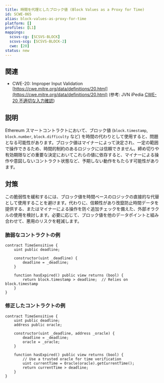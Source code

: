 ```yaml
---
title: 時間を代理としたブロック値 (Block Values as a Proxy for Time)
id: SCWE-065
alias: block-values-as-proxy-for-time
platform: []
profiles: [L1]
mappings:
  scsvs-cg: [SCSVS-BLOCK]
  scsvs-scg: [SCSVS-BLOCK-2]
  cwe: [20]
status: new
---
```


## 関連
- CWE-20: Improper Input Validation  
  [https://cwe.mitre.org/data/definitions/20.html](https://cwe.mitre.org/data/definitions/20.html) (参考: JVN iPedia [CWE-20 不適切な入力確認](https://jvndb.jvn.jp/ja/cwe/CWE-20.html))

## 説明
Ethereum スマートコントラクトにおいて、ブロック値 (`block.timestamp`, `block.number`, `block.difficulty` など) を時間の代わりとして使用すると、問題となる可能性があります。ブロック値はマイナーによって決定され、一定の範囲で操作できるため、時間的制約のあるロジックには信頼できません。締め切りや有効期限などの重要な決定においてこれらの値に依存すると、マイナーによる操作や意図しないコントラクト状態など、予期しない動作をもたらす可能性があります。

## 対策
この脆弱性を緩和するには、ブロック値を時間ベースのロジックの直接的な代替として使用することを避けます。代わりに、信頼性があり改竄防止時間データを提供する、またはマイナーによる操作を防ぐ追加チェックを備えた、外部オラクルの使用を検討します。必要に応じて、ブロック値を他のデータポイントと組み合わせて、悪用のリスクを軽減します。

### 脆弱なコントラクトの例
```solidity
contract TimeSensitive {
    uint public deadline;

    constructor(uint _deadline) {
        deadline = _deadline;
    }

    function hasExpired() public view returns (bool) {
        return block.timestamp > deadline;  // Relies on block.timestamp
    }
}
```

### 修正したコントラクトの例
```solidity
contract TimeSensitive {
    uint public deadline;
    address public oracle;

    constructor(uint _deadline, address _oracle) {
        deadline = _deadline;
        oracle = _oracle;
    }

    function hasExpired() public view returns (bool) {
        // Use a trusted oracle for time verification
        uint currentTime = Oracle(oracle).getCurrentTime();
        return currentTime > deadline;
    }
}
```

